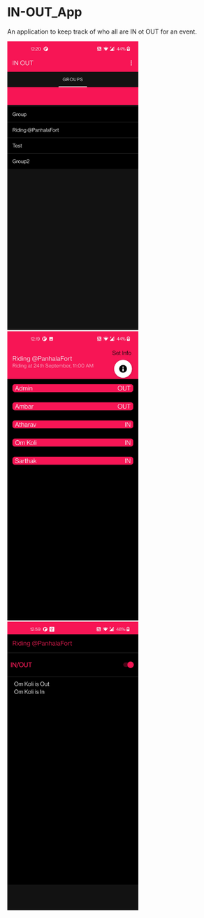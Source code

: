 # IN-OUT_App
An application to keep track of who all are IN ot OUT for an event.


<p float="left">
<img src="https://github.com/omkoli/IN-OUT_App/blob/main/Screenshot_20220722-002055.jpg" width="300" height="660">
<img src="https://github.com/omkoli/IN-OUT_App/blob/main/Screenshot_20220722-001935.jpg" width="300height="660">
<img src="https://github.com/omkoli/IN-OUT_App/blob/main/Screenshot_20220722-005917.jpg" width="300height="660">
</p>







